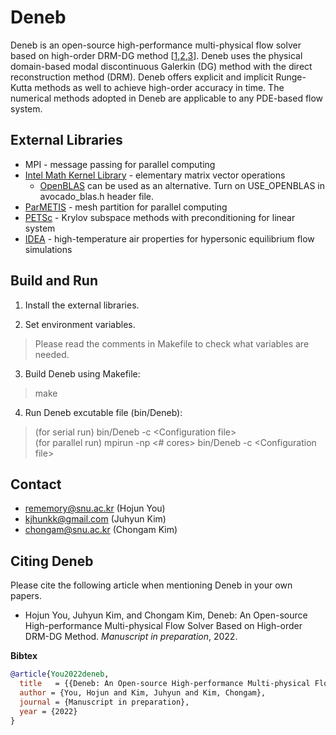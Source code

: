 # Deneb

Deneb is an open-source high-performance multi-physical flow solver based on high-order DRM-DG method \[[1](https://doi.org/10.1016/j.jcp.2019.06.015),[2](https://doi.org/10.1016/j.jcp.2020.109514),[3](https://doi.org/10.1016/j.compfluid.2020.104790)\]. Deneb uses the physical domain-based modal discontinuous Galerkin (DG) method with the direct reconstruction method (DRM). Deneb offers explicit and implicit Runge-Kutta methods as well to achieve high-order accuracy in time. The numerical methods adopted in Deneb are applicable to any PDE-based flow system.

## External Libraries

* MPI - message passing for parallel computing
* [Intel Math Kernel Library](https://www.intel.com/content/www/us/en/develop/documentation/get-started-with-mkl-for-dpcpp/top.html) - elementary matrix vector operations
  * [OpenBLAS](https://www.openblas.net/) can be used as an alternative. Turn on USE_OPENBLAS in avocado_blas.h header file.
* [ParMETIS](https://github.com/KarypisLab/ParMETIS) - mesh partition for parallel computing
* [PETSc](https://petsc.org/main/) - Krylov subspace methods with preconditioning for linear system
* [IDEA](https://github.com/HojunYouKr/IDEA) - high-temperature air properties for hypersonic equilibrium flow simulations

## Build and Run

1. Install the external libraries.   
   
2. Set environment variables.   
> Please read the comments in Makefile to check what variables are needed.   
   
3. Build Deneb using Makefile:   
> make   
   
4. Run Deneb excutable file (bin/Deneb):   
> (for serial run) bin/Deneb -c \<Configuration file\>   
> (for parallel run) mpirun -np \<# cores\> bin/Deneb -c \<Configuration file\>   

## Contact

* rememory@snu.ac.kr (Hojun You)
* kjhunkk@gmail.com  (Juhyun Kim)
* chongam@snu.ac.kr  (Chongam Kim)

## Citing Deneb
Please cite the following article when mentioning Deneb in your own papers.

* Hojun You, Juhyun Kim, and Chongam Kim, Deneb: An Open-source High-performance Multi-physical Flow Solver Based on High-order DRM-DG Method. *Manuscript in preparation*, 2022.

**Bibtex**
```bibtex
@article{You2022deneb,
  title   = {{Deneb: An Open-source High-performance Multi-physical Flow Solver Based on High-order DRM-DG Method}},
  author = {You, Hojun and Kim, Juhyun and Kim, Chongam},
  journal = {Manuscript in preparation},
  year = {2022}
}